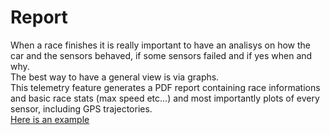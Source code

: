 # Report
When a race finishes it is really important to have an analisys on how the car and the sensors behaved, if some sensors failed and if yes when and why.  
The best way to have a general view is via graphs.  
This telemetry feature generates a PDF report containing race informations and basic race stats (max speed etc...) and most importantly plots of every sensor, including GPS trajectories.  
[Here is an example](https://github.com/eagletrt/telemetry/tree/main/docs/Samples/Report.pdf)